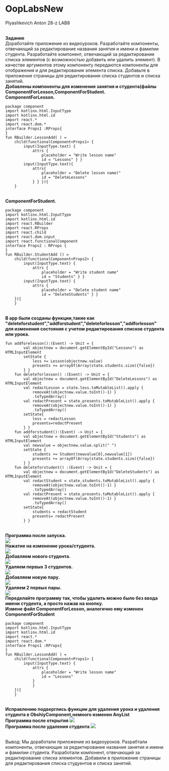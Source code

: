 # OopLabsNew
Plyashkevich Anton 28-z
LAB8

<br>**Задание**
<br>Доработайте приложение из видеоуроков. Разработайте компоненты, отвечающий за редактирование названия занятия и имени и фамилии студента. Разработайте компонент, отвечающий за редактирование списка элементов (с возможностью добавить или удалить элемент). В качестве аргументов этому компоненту передаются компоненты для отображения и для редактирования элемента списка. Добавьте в приложение страницы для редактирования списка студентов и списка занятий. 
<br>**Добавлены компоненты для изменения занятия и студента(файлы ComponentForLesson,ComponentForStudent.**
<br>**СomponentForLesson.**
```
package component
import kotlinx.html.InputType
import kotlinx.html.id
import react.*
import react.dom.*
interface Props1 :RProps{
}
fun RBuilder.LessonAdd( ) =
    child(functionalComponent<Props1> {
        input(InputType.text) {
            attrs {
                placeholder = "Write lesson name"
                id = "Lessons" } }
        input(InputType.text){
            attrs{
                placeholder = "Delete lesson name)"
                id = "DeleteLessons"
            } } }){
    }
```   
<br>**ComponentForStudent.**
```
package component
import kotlinx.html.InputType
import kotlinx.html.id
import react.RBuilder
import react.RProps
import react.child
import react.dom.input
import react.functionalComponent
interface Props2 : RProps {
}
fun RBuilder.StudentAdd () =
    child(functionalComponent<Props2> {
        input(InputType.text) {
            attrs {
                placeholder = "Write student name"
                id = "Students" } }
        input(InputType.text) {
            attrs {
                placeholder = "Delete student name"
                id = "DeleteStudents" } }
    }){
    }
 ```
<br>**В app были созданы функции,такие как "deleteforstudent","addforstudent","deleteforlesson","addforlesson" для изменения состояния с учетом редактирования списков студента или урока.**
```
fun addforelesson():(Event) -> Unit = {
        val objectnew = document.getElementById("Lessons") as HTMLInputElement
        setState {
            less += Lesson(objectnew.value)
            presents += arrayOf(Array(state.students.size){false})
        } }
    fun deleteforlesson() :(Event) -> Unit = {
        val objectnew = document.getElementById("DeleteLessons") as HTMLInputElement
        val redactLesson = state.less.toMutableList().apply {
            removeAt(objectnew.value.toInt()-1) }
            .toTypedArray()
        val redactPresent = state.presents.toMutableList().apply {
            removeAt(objectnew.value.toInt()-1) }
            .toTypedArray()
        setState{
            less = redactLesson
            presents=redactPresent
        } }
    fun addforstudent():(Event) -> Unit = {
        val objectnew = document.getElementById("Students") as HTMLInputElement
        val newvalue = objectnew.value.split(" ")
        setState {
            students += Student(newvalue[0],newvalue[1])
            presents += arrayOf(Array(state.students.size){false})
        } }
    fun deleteforstudent() :(Event) -> Unit = {
        val objectnew = document.getElementById("DeleteStudents") as HTMLInputElement
        val redactStudent = state.students.toMutableList().apply {
            removeAt(objectnew.value.toInt()-1) }
            .toTypedArray()
        val redactPresent = state.presents.toMutableList().apply {
            removeAt(objectnew.value.toInt()-1) }
            .toTypedArray()
        setState{
            students = redactStudent
            presents= redactPresent
        } }
```
<br>**Программа после запуска.**
<br><img src=https://cdn.discordapp.com/attachments/407510344509030400/706215821994885142/unknown.png>
<br>**Нажатие на изменение урока/студента.**
<br><img src=https://cdn.discordapp.com/attachments/407510344509030400/706216664726896710/unknown.png>
<br>**Добавляем нового студента.**
<br><img src=https://cdn.discordapp.com/attachments/407510344509030400/706217042088558672/unknown.png>
<br>**Удаляем первых 3 студентов.**
<br><img src=https://cdn.discordapp.com/attachments/407510344509030400/706217134388150312/unknown.png>
<br>**Добавляем новую пару.**
<br><img src=https://cdn.discordapp.com/attachments/407510344509030400/706217353536471110/unknown.png>
<br>**Удаляем 2 первых пары.**
<br><img src=https://cdn.discordapp.com/attachments/407510344509030400/706219236821041162/unknown.png>
<br>**Переделайте программу так, чтобы удалить можно было без ввода имени студента, а просто нажав на кнопку.**
<br>**Измене файл ComponentForLesson, аналогично ему изменен ComponentForStudent**
```
package component
import kotlinx.html.InputType
import kotlinx.html.id
import react.*
import react.dom.*
interface Props1 :RProps{
}
fun RBuilder.LessonAdd( ) =
    child(functionalComponent<Props1> {
        input(InputType.text) {
            attrs {
                placeholder = "Write lesson name"
                id = "Lessons"
            }
            }
    }){
    }
```
<br>**Исправлению подверглись функции для удаления урока и удаления студента в ObshiyComponent,немного изменен AnyList**
<br>**Программа после открытия**
<img src=https://cdn.discordapp.com/attachments/407510344509030400/707165682650972250/unknown.png>
<br>**Программа после удаления студента**
<img src=https://cdn.discordapp.com/attachments/407510344509030400/707165849282281532/unknown.png>

<br> Вывод: Мы доработали приложение из видеоуроков. Разрабтали компоненты, отвечающие за редактирование названия занятия и имени и фамилии студента. Разработали компонент, отвечающий за редактирование списка элементов. Добавили в приложение страницы для редактирования списка студуентов и списка занятий.
    
